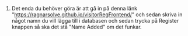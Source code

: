 1. Det enda du behöver göra är att gå in på denna länk "https://ragnarsolve.github.io/visitorRegFrontend/" och sedan skriva in något namn du vill lägga till i databasen och sedan trycka på Register knappen så ska det stå "Name Added" om det funkar.

